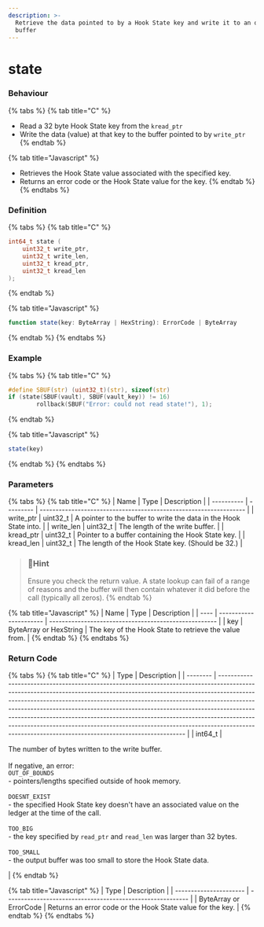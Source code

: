```yaml
---
description: >-
  Retrieve the data pointed to by a Hook State key and write it to an output
  buffer
---
```


# state

### Behaviour

{% tabs %}
{% tab title="C" %}
* Read a 32 byte Hook State key from the `kread_ptr`
* Write the data (value) at that key to the buffer pointed to by `write_ptr`
{% endtab %}

{% tab title="Javascript" %}
* Retrieves the Hook State value associated with the specified key.
* Returns an error code or the Hook State value for the key.
{% endtab %}
{% endtabs %}

### Definition

{% tabs %}
{% tab title="C" %}
```c
int64_t state (
    uint32_t write_ptr,
    uint32_t write_len,
    uint32_t kread_ptr,
    uint32_t kread_len  
);
```
{% endtab %}

{% tab title="Javascript" %}
```javascript
function state(key: ByteArray | HexString): ErrorCode | ByteArray
```
{% endtab %}
{% endtabs %}



### Example

{% tabs %}
{% tab title="C" %}
```c
#define SBUF(str) (uint32_t)(str), sizeof(str)
if (state(SBUF(vault), SBUF(vault_key)) != 16)
		rollback(SBUF("Error: could not read state!"), 1);
```
{% endtab %}

{% tab title="Javascript" %}
```javascript
state(key)
```
{% endtab %}
{% endtabs %}



### Parameters

{% tabs %}
{% tab title="C" %}
| Name       | Type      | Description                                                       |
| ---------- | --------- | ----------------------------------------------------------------- |
| write\_ptr | uint32\_t | A pointer to the buffer to write the data in the Hook State into. |
| write\_len | uint32\_t | The length of the write buffer.                                   |
| kread\_ptr | uint32\_t | Pointer to a buffer containing the Hook State key.                |
| kread\_len | uint32\_t | The length of the Hook State key. (Should be 32.)                 |

> ### 📘Hint
>
> Ensure you check the return value. A state lookup can fail of a range of reasons and the buffer will then contain whatever it did before the call (typically all zeros).
{% endtab %}

{% tab title="Javascript" %}
| Name | Type                   | Description                                           |
| ---- | ---------------------- | ----------------------------------------------------- |
| key  | ByteArray or HexString | The key of the Hook State to retrieve the value from. |
{% endtab %}
{% endtabs %}



### Return Code

{% tabs %}
{% tab title="C" %}
| Type     | Description                                                                                                                                                                                                                                                                                                                                                                                                                                                                                                                                             |
| -------- | ------------------------------------------------------------------------------------------------------------------------------------------------------------------------------------------------------------------------------------------------------------------------------------------------------------------------------------------------------------------------------------------------------------------------------------------------------------------------------------------------------------------------------------------------------- |
| int64\_t | <p>The number of bytes written to the write buffer.<br><br>If negative, an error:<br><code>OUT_OF_BOUNDS</code><br>- pointers/lengths specified outside of hook memory.<br><br><code>DOESNT_EXIST</code><br>- the specified Hook State key doesn't have an associated value on the ledger at the time of the call.<br><br><code>TOO_BIG</code><br>- the key specified by <code>read_ptr</code> and <code>read_len</code> was larger than 32 bytes.<br><br><code>TOO_SMALL</code><br>- the output buffer was too small to store the Hook State data.</p> |
{% endtab %}

{% tab title="Javascript" %}
| Type                   | Description                                                |
| ---------------------- | ---------------------------------------------------------- |
| ByteArray or ErrorCode | Returns an error code or the Hook State value for the key. |
{% endtab %}
{% endtabs %}

